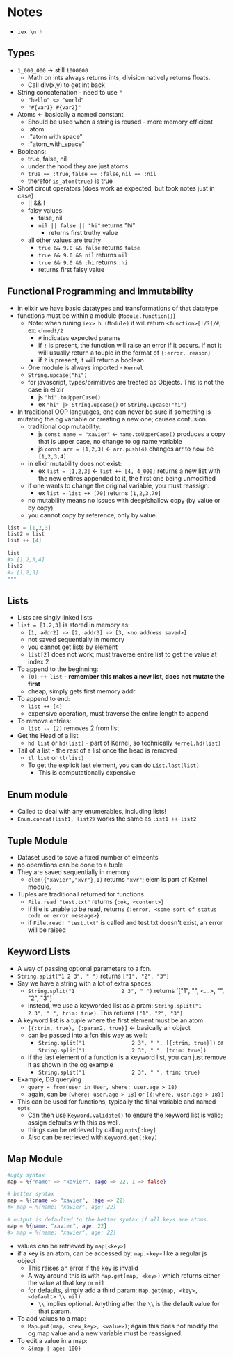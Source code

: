 # Notes

- `iex \n h`

## Types

- `1_000_000` -> still `1000000`
  - Math on ints always returns ints, division natively returns floats.
  - Call div(x,y) to get int back
- String concatenation - need to use `"`
  - `"hello" <> "world"`
  - `"#{var1} #{var2}"`
- Atoms <- basically a named constant
  - Should be used when a string is reused - more memory efficient
  - :atom
  - :"atom with space"
  - :"atom_with_space"
- Booleans:
  - true, false, nil
  - under the hood they are just atoms
  - `true == :true`, `false == :false`, `nil == :nil`
  - therefor `is_atom(true)` is true  
- Short circut operators (does work as expected, but took notes just in case)
  - || && !
  - falsy values:
    - false, nil
    - `nil || false || "hi"` returns "hi"
      - returns first truthy value
  - all other values are truthy
    - `true && 9.0 && false` returns `false`
    - `true && 9.0 && nil` returns `nil`
    - `true && 9.0 && :hi` returns `:hi`
    - returns first falsy value

## Functional Programming and Immutability

- in elixir we have basic datatypes and transformations of that datatype
- functions must be within a module (`Module.function()`)
  - Note: when runing `iex> h (Module)` it will return `<function>[!/?]/#`; ex: `chmod!/2`
    - `#` indicates expected params
    - if `!` is present, the function will raise an error if it occurs. If not it will usually return a touple in the format of `{:error, reason}`
    - if `?` is present, it will return a boolean
  - One module is always imported - `Kernel`
  - `String.upcase("hi")`
  - for javascript, types/primitives are treated as Objects. This is not the case in elixir
    - js `"hi".toUpperCase()`
    - ex `"hi" |> String.upcase()` or `String.upcase("hi")`
- In traditional OOP languages, one can never be sure if something is mutating the og variable or creating a new one; causes confusion.
  - traditional oop mutability:
    - js `const name = "xavier"` <- `name.toUpperCase()` produces a copy that is upper case, no change to og name variable
    - js `const arr = [1,2,3]`   <- `arr.push(4)` changes arr to now be `[1,2,3,4]`
  - in elixir mutability does not exist:
    - ex `list = [1,2,3]`        <- `list ++ [4, 4_000]` returns a new list with the new entires appended to it, the first one being unmodified
  - if one wants to change the original variable, you must reassign:
    - ex `list = list ++ [70]` returns `[1,2,3,70]`
  - no mutability means no issues with deep/shallow copy (by value or by copy)
  - you cannot copy by reference, only by value.

```elixir
list = [1,2,3]
list2 = list 
list ++ [4]

list
#> [1,2,3,4]
list2
#> [1,2,3]
"""
```

## Lists

- Lists are singly linked lists
- `list = [1,2,3]` is stored in memory as:
  - `[1, addr2] -> [2, addr3] -> [3, <no address saved>]`
  - not saved sequentially in memory
  - you cannot get lists by element
  - `list[2]` does not work; must traverse entire list to get the value at index 2
- To append to the beginning:
  - `[0] ++ list` - **remember this makes a new list, does not mutate the first**
  - cheap, simply gets first memory addr
- To append to end:
  - `list ++ [4]`
  - expensive operation, must traverse the entire length to append
- To remove entries:
  - `list -- [2]` removes 2 from list
- Get the Head of a list
  - `hd list` or `hd(list)` - part of Kernel, so technically `Kernel.hd(list)`
- Tail of a list - the rest of a list once the head is removed
  - `tl list` or `tl(list)`
  - To get the explicit last element, you can do `List.last(list)`
    - This is computationally expensive

## Enum module

- Called to deal with any enumerables, including lists!
- `Enum.concat(list1, list2)` works the same as `list1 ++ list2`

## Tuple Module

- Dataset used to save a fixed number of elmeents
- no operations can be done to a tuple
- They are saved sequentially in memory
  - `elem({"xavier","xvr"},1)` returns `"xvr"`; elem is part of Kernel module.
- Tuples are traditionall returned for functions
  - `File.read "test.txt"` returns `{:ok, <content>}`
  - if file is unable to be read, returns `{:error, <some sort of status code or error message>}`
  - if `File.read! "test.txt"` is called and test.txt doesn't exist, an error will be raised

## Keyword Lists

- A way of passing optional parameters to a fcn.
- `String.split("1 2 3", " ")` returns `["1", "2", "3"]`
- Say we have a string with a lot of extra spaces:
  - `String.split("1               2 3", " ")` returns `["1", "", <...>, "", "2", "3"]
  - instead, we use a keyworded list as a pram: `String.split("1               2 3", " ", trim: true)`. This returns `["1", "2", "3"]`
- A keyword list is a tuple where the first element must be an atom
  - `[{:trim, true}, {:param2, true}]` <- basically an object
  - can be passed into a fcn this way as well:
    - `String.split("1               2 3", " ", [{:trim, true}])` or `String.split("1               2 3", " ", [trim: true])`
  - if the last element of a function is a keyword list, you can just remove it as shown in the og example
    - `String.split("1               2 3", " ", trim: true)`
- Example, DB querying
  - `query = from(user in User, where: user.age > 18)`
  - again, can be `[where: user.age > 18]` or `[{:where, user.age > 18}]`
- This can be used for functions, typically the final variable and named `opts`
  - Can then use `Keyword.validate()` to ensure the keyword list is valid; assign defaults with this as well.
  - things can be retrieved by calling `opts[:key]`
  - Also can be retrieved with `Keyword.get(:key)`

## Map Module

```elixir
#ugly syntax
map = %{"name" => "xavier", :age => 22, 1 => false}
```

```elixir
# better syntax
map = %{:name => "xavier", :age => 22}
#> map = %{name: "xavier", age: 22}

# output is defaulted to the better syntax if all keys are atoms.
map = %{name: "xavier", age: 22}
#> map = %{name: "xavier", age: 22}
```

- values can be retrieved by `map[<key>]`
- if a key is an atom, can be accessed by: `map.<key>` like a regular js object
  - This raises an error if the key is invalid
  - A way around this is with `Map.get(map, <key>)` which returns either the value at that key or `nil`
  - for defaults, simply add a third param: `Map.get(map, <key>, <default> \\ nil)` 
    - `\\` implies optional. Anything after the `\\` is the default value for that param.
- To add values to a map:
  - `Map.put(map, <new_key>, <value>)`; again this does not modify the og map value and a new variable must be reassigned.
- To edit a value in a map:
  - `&{map | age: 100}`

